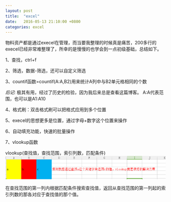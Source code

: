 ```yaml
---
layout: post
title:  "excel"
date:   2016-05-13 21:10:00 +0800
categories: excel
---
```


物料资产都是通过execel在管理，而当要我整理的时候真是痛苦，200多行的execel已经非常难整理了，所幸的是慢慢的也学会到一点初级基础，总结如下。

1、查找，ctrl+f

2、筛选，数据-筛选，还可以自定义筛选

3、countif函数=countif(A:A,B2)用来统计A列中与B2单元格相同的个数

*后记:* 极其有用，经过了历史的检验，因为我后来总是查看这篇博客。
A:A代表范围，也可以是A1:A10

4、格式刷：双击格式刷可以把格式应用到多个位置

5、execel的思想更多是位置，通过字母+数字这个位置来操作

6、自动填充功能，快速的批量操作

7、vlookup函数

vlookup(查找值，查找范围，索引列数，匹配条件)
![picture](/upload/images/excel.png)

在查找范围的第一列内根据匹配条件搜索查找值，返回从查找范围的第一列起的索引列数的那各对应于查找值的那个值。